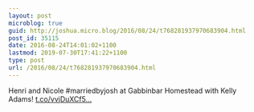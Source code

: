 ```yaml
---
layout: post
microblog: true
guid: http://joshua.micro.blog/2016/08/24/t768281937970683904.html
post_id: 35115
date: 2016-08-24T14:01:02+1100
lastmod: 2019-07-30T17:41:22+1100
type: post
url: /2016/08/24/t768281937970683904.html
---
```

Henri and Nicole #marriedbyjosh at Gabbinbar Homestead with Kelly Adams! [t.co/vvjDuXCf5...](https://t.co/vvjDuXCf5n)
